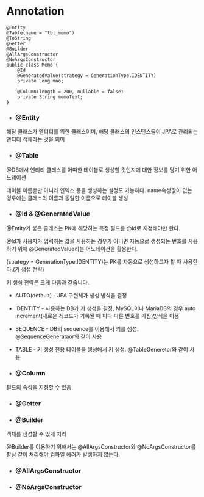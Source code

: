 # Annotation

```
@Entity
@Table(name = "tbl_memo")
@ToString
@Getter
@Builder
@AllArgsConstructor
@NoArgsConstructor
public class Memo {
    @Id
    @GeneratedValue(strategy = GenerationType.IDENTITY)
    private Long mno;
    
    @Column(length = 200, nullable = false)
    private String memoText;
}
```

- ### @Entity
해당 클래스가 엔티티를 위한 클래스이며, 해당 클래스의 인스턴스들이 JPA로 관리되는 엔티티 객체라는 것을 의미
- ### @Table
@DB에서 엔티티 클래스를 어떠한 테이블로 생성할 것인지에 대한 정보를 담기 위한 어노테이션

테이블 이름뿐만 아니라 인덱스 등을 생성하는 설정도 가능하다.
name속성값이 없는 경우에는 클래스의 이름과 동일한 이름으로 테이블 생성

- ### @Id & @GeneratedValue
@Entity가 붙은 클래스는 PK에 해당하는 특정 필드를 @Id로 지정해야만 한다.

@Id가 사용자가 입력하는 값을 사용하는 경우가 아니면 자동으로 생성되는 번호를 사용하기 위해 @GeneratedValue라는 어노테이션을 활용한다.

(strategy = GenerationType.IDENTITY)는 PK를 자동으로 생성하고자 할 때 사용한다.(키 생성 전략)

키 생성 전략은 크게 다음과 같습니다.

- AUTO(default) - JPA 구현체가 생성 방식을 결정
- IDENTITY - 사용하는 DB가 키 생성을 결정, MySQL이나 MariaDB의 경우 auto increment(새로운 레코드가 기록될 때 마다 다른 번호를 가짐)방식을 이용
- SEQUENCE - DB의 sequence를 이용해서 키를 생성. @SequenceGenerataor와 같이 사용
- TABLE - 키 생성 전용 테이블을 생성해서 키 생성. @TableGeneretor와 같이 사용

- ### @Column
필드의 속성을 지정할 수 있음

- ### @Getter


- ### @Builder
객체를 생성할 수 있게 처리

@Builder를 이용하기 위해서는 @AllArgsConstructor와 @NoArgsConstructor를 항상 같이 처리해야 컴파일 에러가 발생하지 않는다.

- ### @AllArgsConstructor

- ### @NoArgsConstructor
